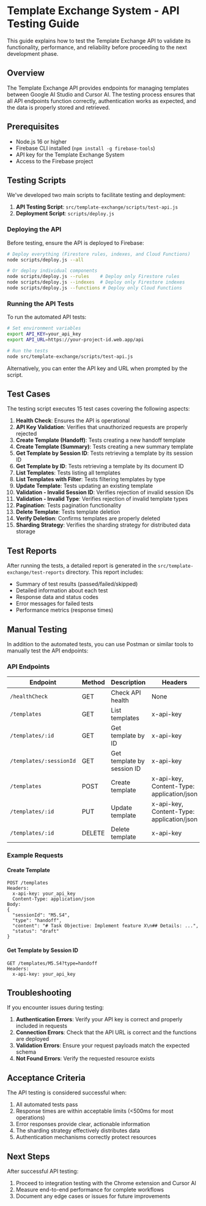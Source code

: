 # Template Exchange System - API Testing Guide

This guide explains how to test the Template Exchange API to validate its functionality, performance, and reliability before proceeding to the next development phase.

## Overview

The Template Exchange API provides endpoints for managing templates between Google AI Studio and Cursor AI. The testing process ensures that all API endpoints function correctly, authentication works as expected, and the data is properly stored and retrieved.

## Prerequisites

- Node.js 16 or higher
- Firebase CLI installed (`npm install -g firebase-tools`)
- API key for the Template Exchange System
- Access to the Firebase project

## Testing Scripts

We've developed two main scripts to facilitate testing and deployment:

1. **API Testing Script**: `src/template-exchange/scripts/test-api.js`
2. **Deployment Script**: `scripts/deploy.js`

### Deploying the API

Before testing, ensure the API is deployed to Firebase:

```bash
# Deploy everything (Firestore rules, indexes, and Cloud Functions)
node scripts/deploy.js --all

# Or deploy individual components
node scripts/deploy.js --rules    # Deploy only Firestore rules
node scripts/deploy.js --indexes  # Deploy only Firestore indexes
node scripts/deploy.js --functions # Deploy only Cloud Functions
```

### Running the API Tests

To run the automated API tests:

```bash
# Set environment variables
export API_KEY=your_api_key
export API_URL=https://your-project-id.web.app/api

# Run the tests
node src/template-exchange/scripts/test-api.js
```

Alternatively, you can enter the API key and URL when prompted by the script.

## Test Cases

The testing script executes 15 test cases covering the following aspects:

1. **Health Check**: Ensures the API is operational
2. **API Key Validation**: Verifies that unauthorized requests are properly rejected
3. **Create Template (Handoff)**: Tests creating a new handoff template
4. **Create Template (Summary)**: Tests creating a new summary template
5. **Get Template by Session ID**: Tests retrieving a template by its session ID
6. **Get Template by ID**: Tests retrieving a template by its document ID
7. **List Templates**: Tests listing all templates
8. **List Templates with Filter**: Tests filtering templates by type
9. **Update Template**: Tests updating an existing template
10. **Validation - Invalid Session ID**: Verifies rejection of invalid session IDs
11. **Validation - Invalid Type**: Verifies rejection of invalid template types
12. **Pagination**: Tests pagination functionality
13. **Delete Template**: Tests template deletion
14. **Verify Deletion**: Confirms templates are properly deleted
15. **Sharding Strategy**: Verifies the sharding strategy for distributed data storage

## Test Reports

After running the tests, a detailed report is generated in the `src/template-exchange/test-reports` directory. This report includes:

- Summary of test results (passed/failed/skipped)
- Detailed information about each test
- Response data and status codes
- Error messages for failed tests
- Performance metrics (response times)

## Manual Testing

In addition to the automated tests, you can use Postman or similar tools to manually test the API endpoints:

### API Endpoints

| Endpoint | Method | Description | Headers |
|----------|--------|-------------|---------|
| `/healthCheck` | GET | Check API health | None |
| `/templates` | GET | List templates | x-api-key |
| `/templates/:id` | GET | Get template by ID | x-api-key |
| `/templates/:sessionId` | GET | Get template by session ID | x-api-key |
| `/templates` | POST | Create template | x-api-key, Content-Type: application/json |
| `/templates/:id` | PUT | Update template | x-api-key, Content-Type: application/json |
| `/templates/:id` | DELETE | Delete template | x-api-key |

### Example Requests

#### Create Template
```http
POST /templates
Headers:
  x-api-key: your_api_key
  Content-Type: application/json
Body:
{
  "sessionId": "M5.S4",
  "type": "handoff",
  "content": "# Task Objective: Implement feature X\n## Details: ...",
  "status": "draft"
}
```

#### Get Template by Session ID
```http
GET /templates/M5.S4?type=handoff
Headers:
  x-api-key: your_api_key
```

## Troubleshooting

If you encounter issues during testing:

1. **Authentication Errors**: Verify your API key is correct and properly included in requests
2. **Connection Errors**: Check that the API URL is correct and the functions are deployed
3. **Validation Errors**: Ensure your request payloads match the expected schema
4. **Not Found Errors**: Verify the requested resource exists

## Acceptance Criteria

The API testing is considered successful when:

1. All automated tests pass
2. Response times are within acceptable limits (<500ms for most operations)
3. Error responses provide clear, actionable information
4. The sharding strategy effectively distributes data
5. Authentication mechanisms correctly protect resources

## Next Steps

After successful API testing:

1. Proceed to integration testing with the Chrome extension and Cursor AI
2. Measure end-to-end performance for complete workflows
3. Document any edge cases or issues for future improvements 